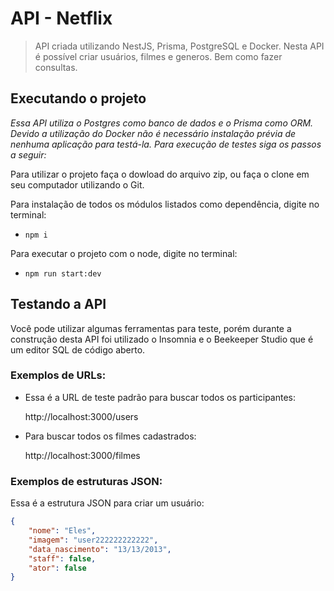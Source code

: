 # API - Netflix

>API criada utilizando NestJS, Prisma, PostgreSQL e Docker. Nesta API é possível criar usuários, filmes e generos. Bem como fazer consultas.

## Executando o projeto

*Essa API utiliza o Postgres como banco de dados e o Prisma como ORM. Devido a utilização do Docker não é necessário instalação prévia de nenhuma aplicação para testá-la. Para execução de testes siga os passos a seguir:*

Para utilizar o projeto faça o dowload do arquivo zip, ou faça o clone em seu computador utilizando o Git.

Para instalação de todos os módulos listados como dependência, digite no terminal:

* `npm i`

Para executar o projeto com o node, digite no terminal:

* `npm run start:dev`


## Testando a API

Você pode utilizar algumas ferramentas para teste, porém durante a construção desta API foi utilizado o Insomnia e o Beekeeper Studio que é um editor SQL de código aberto.

### Exemplos de URLs:

* Essa é a URL de teste padrão para buscar todos os participantes: 

    http://localhost:3000/users

* Para buscar todos os filmes cadastrados:

     http://localhost:3000/filmes


### Exemplos de estruturas JSON:

Essa é a estrutura JSON para criar um usuário:

```json
{
	"nome": "Eles",
	"imagem": "user222222222222",
	"data_nascimento": "13/13/2013",
	"staff": false,
	"ator": false
}
```

